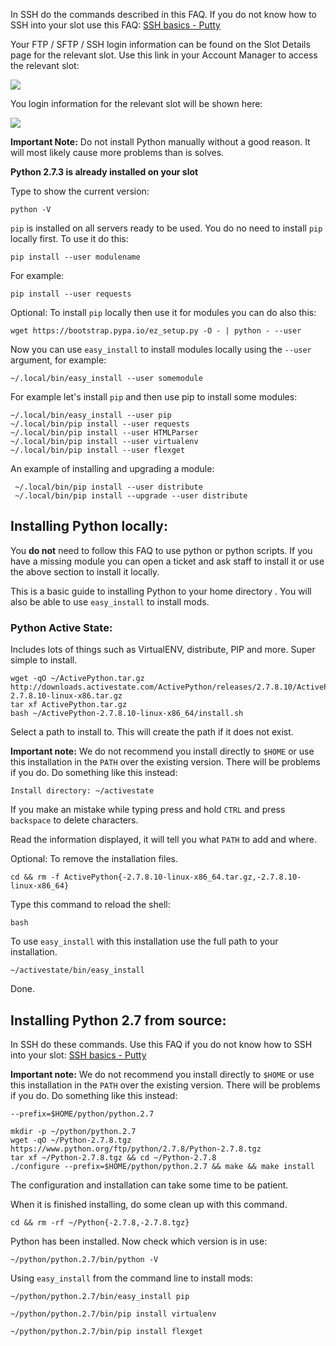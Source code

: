 
In SSH do the commands described in this FAQ. If you do not know how to SSH into your slot use this FAQ: [SSH basics - Putty](https://www.feralhosting.com/faq/view?question=12)

Your FTP / SFTP / SSH login information can be found on the Slot Details page for the relevant slot. Use this link in your Account Manager to access the relevant slot:

![](https://raw.github.com/feralhosting/feralfilehosting/master/Feral%20Wiki/0%20Generic/slot_detail_link.png)

You login information for the relevant slot will be shown here:

![](https://raw.github.com/feralhosting/feralfilehosting/master/Feral%20Wiki/0%20Generic/slot_detail_ssh.png)

**Important Note:** Do not install Python manually without a good reason. It will most likely cause more problems than is solves.

**Python 2.7.3 is already installed on your slot**

Type to show the current version:

~~~
python -V
~~~

`pip` is installed on all servers ready to be used. You do no need to install `pip` locally first. To use it do this:

~~~
pip install --user modulename
~~~

For example:

~~~
pip install --user requests
~~~

Optional: To install `pip`  locally then use it for modules you can do also this:

~~~
wget https://bootstrap.pypa.io/ez_setup.py -O - | python - --user
~~~

Now you can use `easy_install` to install modules locally using the `--user` argument, for example:

~~~
~/.local/bin/easy_install --user somemodule
~~~

For example let's install `pip` and then use pip to install some modules:

~~~
~/.local/bin/easy_install --user pip
~/.local/bin/pip install --user requests
~/.local/bin/pip install --user HTMLParser
~/.local/bin/pip install --user virtualenv
~/.local/bin/pip install --user flexget
~~~

An example of installing and upgrading a module:

~~~
 ~/.local/bin/pip install --user distribute
 ~/.local/bin/pip install --upgrade --user distribute
~~~

Installing Python locally:
---

You **do not** need to follow this FAQ to use python or python scripts. If you have a missing module you can open a ticket and ask staff to install it or use the above section to install it locally.

This is a basic guide to installing Python to your home directory . You will also be able to use `easy_install` to install mods.

### Python Active State:

Includes lots of things such as VirtualENV, distribute, PIP and more. Super simple to install.

~~~
wget -qO ~/ActivePython.tar.gz http://downloads.activestate.com/ActivePython/releases/2.7.8.10/ActivePython-2.7.8.10-linux-x86.tar.gz
tar xf ActivePython.tar.gz
bash ~/ActivePython-2.7.8.10-linux-x86_64/install.sh
~~~

Select a path to install to. This will create the path if it does not exist.

**Important note:** We do not recommend you install directly to `$HOME` or use this installation in the `PATH` over the existing version.  There will be problems if you do. Do something like this instead:

~~~
Install directory: ~/activestate
~~~

If you make an mistake while typing press and hold `CTRL` and press `backspace` to delete characters.

Read the information displayed, it will tell you what `PATH` to add and where.

Optional: To remove the installation files.

~~~
cd && rm -f ActivePython{-2.7.8.10-linux-x86_64.tar.gz,-2.7.8.10-linux-x86_64}
~~~

Type this command to reload the shell:

~~~
bash
~~~

To use `easy_install` with this installation use the full path to your installation.

~~~
~/activestate/bin/easy_install
~~~

Done.

Installing Python 2.7 from source:
--

In SSH do these commands. Use this FAQ if you do not know how to SSH into your slot: [SSH basics - Putty](https://www.feralhosting.com/faq/view?question=12)

**Important note:** We do not recommend you install directly to `$HOME` or use this installation in the `PATH` over the existing version.  There will be problems if you do. Do something like this instead:

~~~
--prefix=$HOME/python/python.2.7
~~~

~~~
mkdir -p ~/python/python.2.7
wget -qO ~/Python-2.7.8.tgz https://www.python.org/ftp/python/2.7.8/Python-2.7.8.tgz
tar xf ~/Python-2.7.8.tgz && cd ~/Python-2.7.8
./configure --prefix=$HOME/python/python.2.7 && make && make install
~~~

The configuration and installation can take some time to be patient.

When it is finished installing, do some clean up with this command.

~~~
cd && rm -rf ~/Python{-2.7.8,-2.7.8.tgz}
~~~

Python has been installed. Now check which version is in use:

~~~
~/python/python.2.7/bin/python -V
~~~

Using `easy_install` from the command line to install mods:

~~~
~/python/python.2.7/bin/easy_install pip
~~~

~~~
~/python/python.2.7/bin/pip install virtualenv
~~~

~~~
~/python/python.2.7/bin/pip install flexget
~~~



